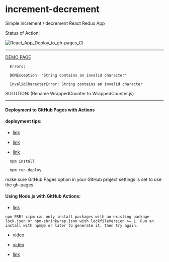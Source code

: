 # increment-decrement
Simple increment / decrement React Redux App


Status of Action:


![React_App_Deploy_to_gh-pages_CI](https://github.com/tom2kota/increment/workflows/React_App_Deploy_to_gh-pages_CI/badge.svg)


----------------------------------------------------

[DEMO PAGE](https://tom2kota.github.io/increment)

```
  Errors:

  DOMException: "String contains an invalid character"

  InvalidCharacterError: String contains an invalid character
```  

SOLUTION: (Rename WrappedCounter to WrappedCounter.js)
 
-----

#### Deployment to GitHub Pages with Actions



#### deployment tips:


- [link](https://create-react-app.dev/docs/deployment/)


- [link](https://github.com/dceddia/create-react-app-customized)


- [link](https://itnext.io/hosting-a-react-app-for-free-using-github-pages-7328ea04b11c)


```
  npm install
  
  npm run deploy
```

  make sure GitHub Pages option in your GitHub project settings is set to use the gh-pages


#### Using Node.js with GitHub Actions:

- [link](https://help.github.com/en/actions/language-and-framework-guides/using-nodejs-with-github-actions)

```
npm ERR! cipm can only install packages with an existing package-lock.json or npm-shrinkwrap.json with lockfileVersion >= 1. Run an install with npm@5 or later to generate it, then try again.
```

- [video](https://youtu.be/N63C0mkFDFw)

- [video](https://youtu.be/Yg5rpke79X4)

- [link](https://keithweaver.ca/lesson/deploy-react-gh-pages-using-github-actions?s=ytktc)

